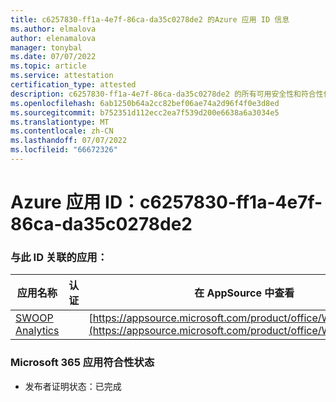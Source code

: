 ```yaml
---
title: c6257830-ff1a-4e7f-86ca-da35c0278de2 的Azure 应用 ID 信息
ms.author: elmalova
author: elenamalova
manager: tonybal
ms.date: 07/07/2022
ms.topic: article
ms.service: attestation
certification_type: attested
description: c6257830-ff1a-4e7f-86ca-da35c0278de2 的所有可用安全性和符合性信息。
ms.openlocfilehash: 6ab1250b64a2cc82bef06ae74a2d96f4f0e3d8ed
ms.sourcegitcommit: b752351d112ecc2ea7f539d200e6638a6a3034e5
ms.translationtype: MT
ms.contentlocale: zh-CN
ms.lasthandoff: 07/07/2022
ms.locfileid: "66672326"
---
```

# <a name="azure-app-id-c6257830-ff1a-4e7f-86ca-da35c0278de2"></a>Azure 应用 ID：c6257830-ff1a-4e7f-86ca-da35c0278de2


### <a name="apps-associated-with-this-id"></a>与此 ID 关联的应用：
| **应用名称** | **认证** | **在 AppSource 中查看** |
|--------------|---------------|-----------------------|
| [SWOOP Analytics](../forward/WA200000877.md) |  | [https://appsource.microsoft.com/product/office/WA200000877](https://appsource.microsoft.com/product/office/WA200000877) |

### <a name="microsoft-365-app-compliance-status"></a>Microsoft 365 应用符合性状态
- 发布者证明状态：已完成
